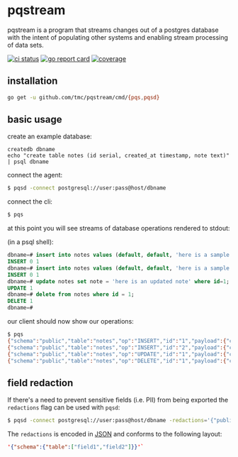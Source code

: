 # pqstream

pqstream is a program that streams changes out of a postgres database with the intent of populating other systems and enabling stream processing of data sets.

[![ci status](https://circleci.com/gh/tmc/pqstream.svg?style=shield)](https://circleci.com/gh/tmc/workflows/pqstream/tree/master) 
[![go report card](https://goreportcard.com/badge/github.com/tmc/pqstream)](https://goreportcard.com/report/github.com/tmc/pqstream)
[![coverage](https://codecov.io/gh/tmc/pqstream/branch/master/graph/badge.svg)](https://codecov.io/gh/tmc/pqstream)

## installation

```sh
go get -u github.com/tmc/pqstream/cmd/{pqs,pqsd}
```

## basic usage

create an example database:

```
createdb dbname
echo "create table notes (id serial, created_at timestamp, note text)" | psql dbname
```

connect the agent:

```sh
$ pqsd -connect postgresql://user:pass@host/dbname
```

connect the cli:
```sh
$ pqs
```

at this point you will see streams of database operations rendered to stdout:


(in a psql shell):

```sql
dbname=# insert into notes values (default, default, 'here is a sample note');
INSERT 0 1
dbname=# insert into notes values (default, default, 'here is a sample note');
INSERT 0 1
dbname=# update notes set note = 'here is an updated note' where id=1;
UPDATE 1
dbname=# delete from notes where id = 1;
DELETE 1
dbname=#
```

our client should now show our operations:
```sh
$ pqs
{"schema":"public","table":"notes","op":"INSERT","id":"1","payload":{"created_at":null,"id":1,"note":"here is a sample note"}}
{"schema":"public","table":"notes","op":"INSERT","id":"2","payload":{"created_at":null,"id":2,"note":"here is a sample note"}}
{"schema":"public","table":"notes","op":"UPDATE","id":"1","payload":{"created_at":null,"id":1,"note":"here is an updated note"},"changes":{"note":"here is a sample note"}}
{"schema":"public","table":"notes","op":"DELETE","id":"1","payload":{"created_at":null,"id":1,"note":"here is an updated note"}}
```


## field redaction

If there's a need to prevent sensitive fields (i.e. PII) from being exported the `redactions` flag can be used with `pqsd`:


```sh
$ pqsd -connect postgresql://user:pass@host/dbname -redactions='{"public":{"users":["first_name","last_name","email"]}}'
```

The `redactions` is encoded in [JSON](http://json.org/) and conforms to the following layout: 
``` json
'{"schema":{"table":["field1","field2"]}}'`
```
